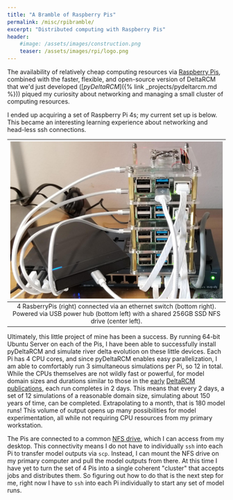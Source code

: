 ```yaml
---
title: "A Bramble of Raspberry Pis"
permalink: /misc/rpibramble/
excerpt: "Distributed computing with Raspberry Pis"
header:
    #image: /assets/images/construction.png
    teaser: /assets/images/rpi/logo.png
---
```


The availability of relatively cheap computing resources via
[Raspberry Pis](https://www.raspberrypi.org/), combined with the faster,
flexible, and open-source version of DeltaRCM that we'd just developed
([*pyDeltaRCM*]({% link _projects/pydeltarcm.md %})) piqued my curiosity
about networking and managing a small cluster of computing resources.

I ended up acquiring a set of Raspberry Pi 4s; my current set up is below.
This became an interesting learning experience about networking and
head-less ssh connections.

| ![Example Landsat Mosaic](/assets/images/rpi/pi_cluster.jpg) |
|:--:|
| 4 RasberryPis (right) connected via an ethernet switch (bottom right). Powered via USB power hub (bottom left) with a shared 256GB SSD NFS drive (center left).|

Ultimately, this little project of mine has been a success. By running
64-bit Ubuntu Server on each of the Pis, I have been able to successfully
install pyDeltaRCM and simulate river delta evolution on these little
devices. Each Pi has 4 CPU cores, and since pyDeltaRCM enables easy
parallelization, I am able to comfortably run 3 simultaneous simulations
per Pi, so 12 in total. While the CPUs themselves are not wildly fast or
powerful, for model domain sizes and durations similar to those in the
[early](https://doi.org/10.5194/esurf-3-67-2015)
[DeltaRCM](https://doi.org/10.1002/2015JF003653)
[publications](https://doi.org/10.1002/2016GL070519),
each run completes in 2 days.
This means that every 2 days, a set of 12 simulations of a reasonable domain
size, simulating about 150 years of time, can be completed.
Extrapolating to a month, that is 180 model runs!
This volume of output opens up many possibilities for model experimentation,
all while not requiring CPU resources from my primary workstation.

The Pis are connected to a common
[NFS drive](https://www.minitool.com/lib/what-is-nfs.html),
which I can access from my
desktop. This connectivity means I do not have to individually `ssh` into each
Pi to transfer model outputs via `scp`. Instead, I can mount the NFS drive
on my primary computer and pull the model outputs from there. At this time I
have yet to turn the set of 4 Pis into a single coherent "cluster" that accepts
jobs and distributes them. So figuring out how to do that is the next step for
me, right now I have to `ssh` into each Pi individually to start any set of
model runs.
